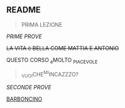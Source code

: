 ## README
> PRIMA LEZIONE

_PRIME PROVE_

~~LA VITA è BELLA COME MATTIA E ANTONIO~~

QUESTO CORSO <SUB>è</SUB>MOLTO <SUB>PIACEVOLE</SUB>

 > <SUB>VUOI</SUB>CHE<SUP>MI</SUP>INCAZZZO?

_SECONDE PROVE_ 

[BARBONCINO](https://www.bing.com/images/search?view=detailV2&ccid=SFBVf8HF&id=5E3AEBC6CE4EB6E3459B6892250E365B73CACC3D&thid=OIP.SFBVf8HF1yP1y6GazxpndwHaEK&mediaurl=https%3a%2f%2fth.bing.com%2fth%2fid%2fR.4850557fc1c5d723f5cba19acf1a6777%3frik%3dPczKc1s2DiWSaA%26riu%3dhttp%253a%252f%252fgetwallpapers.com%252fwallpaper%252ffull%252fe%252f1%252fe%252f1107840-killer-clown-wallpaper-1920x1080-for-iphone-6.jpg%26ehk%3dK0r4eQH7orXklvPdPd1yw7VuAj53%252blBENLIfeneiNnA%253d%26risl%3d%26pid%3dImgRaw%26r%3d0&exph=1080&expw=1920&q=clown+assassino&simid=608033066418594441&FORM=IRPRST&ck=A9ADE645F35C4B2A34D588CB600D2665&selectedIndex=8&itb=0)
